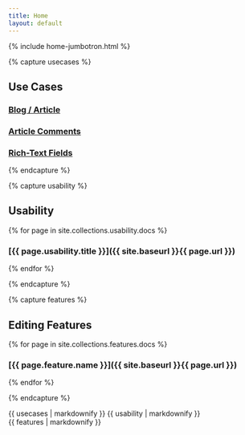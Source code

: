```yaml
---
title: Home
layout: default
---
```


{% include home-jumbotron.html %}

{% capture usecases %}

## Use Cases

### [Blog / Article]()

### [Article Comments]()

### [Rich-Text Fields]()

{% endcapture %}

{% capture usability %}

## Usability

{% for page in site.collections.usability.docs %}
### [{{ page.usability.title }}]({{ site.baseurl }}{{ page.url }})
{% endfor %}

{% endcapture %}

{% capture features %}

## Editing Features

{% for page in site.collections.features.docs %}
### [{{ page.feature.name }}]({{ site.baseurl }}{{ page.url }})
{% endfor %}

{% endcapture %}


<div class="row">
  <div class="col-md-6">
    {{ usecases | markdownify }}
    {{ usability | markdownify }}
  </div>
  <div class="col-md-6">
    {{ features | markdownify }}
  </div>
</div>
